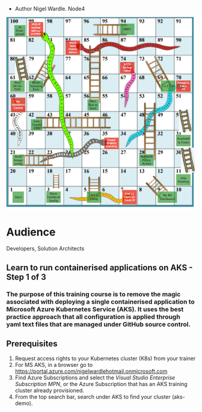 - Author Nigel Wardle. Node4

 ![Docker.](media/snakes.png "Docker") 

# Audience
Developers, Solution Architects  

## Learn to run containerised applications on AKS - Step 1 of 3

### The purpose of this training course is to remove the magic associated with deploying a single containerised application to Microsoft Azure Kubernetes Service (AKS). It uses the best practice approach that all configuration is applied through yaml text files that are managed under GitHub source control.

## Prerequisites

1. Request access rights to your Kubernetes cluster (K8s) from your trainer
2. For MS AKS, in a browser go to https://portal.azure.com/nigelwardlehotmail.onmicrosoft.com
3. Find Azure Subscriptions and select the *Visual Studio Enterprise Subscription MPN*, or the Azure Subscription that has an AKS training cluster already provisioned.  
4. From the top search bar, search under AKS to find your cluster (aks-demo).
